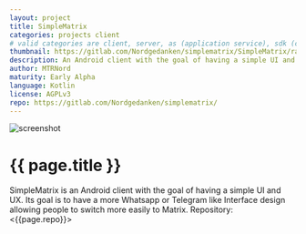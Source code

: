 ```yaml
---
layout: project
title: SimpleMatrix
categories: projects client
# valid categories are client, server, as (application service), sdk (client sdk), bot, and other
thumbnail: https://gitlab.com/Nordgedanken/simplematrix/SimpleMatrix/raw/master/images/stitched.jpg
description: An Android client with the goal of having a simple UI and UX 
author: MTRNord
maturity: Early Alpha
language: Kotlin
license: AGPLv3
repo: https://gitlab.com/Nordgedanken/simplematrix/
---
```


![screenshot](https://gitlab.com/Nordgedanken/simplematrix/SimpleMatrix/raw/master/images/stitched.jpg "{{ page.title }}")

# {{ page.title }}
SimpleMatrix is an Android client with the goal of having a simple UI and UX. Its goal is to have a more Whatsapp or Telegram like Interface design allowing people to switch more easily to Matrix.
Repository: <{{page.repo}}>
